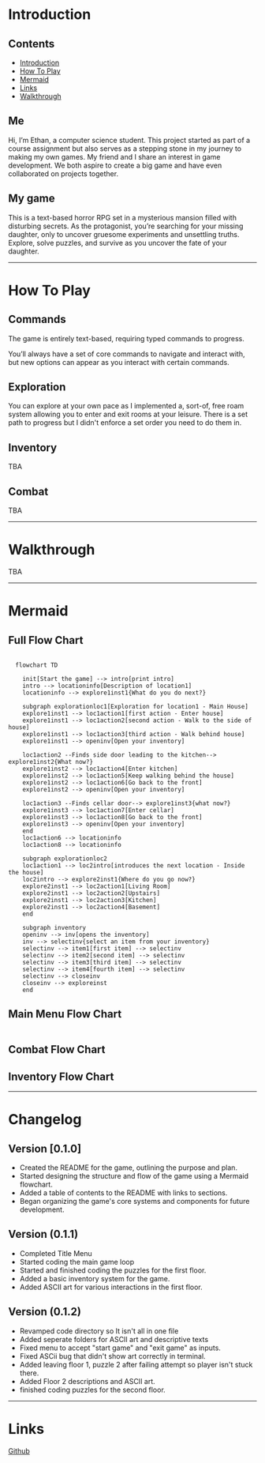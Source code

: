 # Introduction

## Contents
- [Introduction](#introduction)
- [How To Play](#how-to-play)
- [Mermaid](#mermaid)
- [Links](#links)
- [Walkthrough](#walkthrough)

## Me
Hi, I’m Ethan, a computer science student. This project started as part of a course assignment but also serves as a stepping stone in my journey to making my own games. My friend and I share an interest in game development. We both aspire to create a big game and have even collaborated on projects together.

## My game
This is a text-based horror RPG set in a mysterious mansion filled with disturbing secrets. As the protagonist, you’re searching for your missing daughter, only to uncover gruesome experiments and unsettling truths. Explore, solve puzzles, and survive as you uncover the fate of your daughter.

---

# How To Play

## Commands

The game is entirely text-based, requiring typed commands to progress.

You’ll always have a set of core commands to navigate and interact with, but new options can appear as you interact with certain commands.

## Exploration

You can explore at your own pace as I implemented a, sort-of, free roam system allowing you to enter and exit rooms at your leisure. There is a set path to progress but I didn't enforce a set order you need to do them in. 

## Inventory

TBA

## Combat 

TBA

---

# Walkthrough

TBA

---

# Mermaid

## Full Flow Chart
```mermaid

  flowchart TD

    init[Start the game] --> intro[print intro]
    intro --> locationinfo[Description of location1]
    locationinfo --> explore1inst1{What do you do next?}

    subgraph explorationloc1[Exploration for location1 - Main House]
    explore1inst1 --> loc1action1[first action - Enter house]
    explore1inst1 --> loc1action2[second action - Walk to the side of house]
    explore1inst1 --> loc1action3[third action - Walk behind house]
    explore1inst1 --> openinv[Open your inventory]

    loc1action2 --Finds side door leading to the kitchen--> explore1inst2{What now?}
    explore1inst2 --> loc1action4[Enter kitchen]
    explore1inst2 --> loc1action5[Keep walking behind the house]
    explore1inst2 --> loc1action6[Go back to the front]
    explore1inst2 --> openinv[Open your inventory]

    loc1action3 --Finds cellar door--> explore1inst3{what now?}
    explore1inst3 --> loc1action7[Enter cellar]
    explore1inst3 --> loc1action8[Go back to the front]
    explore1inst3 --> openinv[Open your inventory]
    end
    loc1action6 --> locationinfo
    loc1action8 --> locationinfo

    subgraph explorationloc2
    loc1action1 --> loc2intro[introduces the next location - Inside the house]
    loc2intro --> explore2inst1{Where do you go now?}
    explore2inst1 --> loc2action1[Living Room]
    explore2inst1 --> loc2action2[Upstairs]
    explore2inst1 --> loc2action3[Kitchen]
    explore2inst1 --> loc2action4[Basement]
    end

    subgraph inventory
    openinv --> inv[opens the inventory]
    inv --> selectinv{select an item from your inventory}
    selectinv --> item1[first item] --> selectinv
    selectinv --> item2[second item] --> selectinv
    selectinv --> item3[third item] --> selectinv
    selectinv --> item4[fourth item] --> selectinv
    selectinv --> closeinv
    closeinv --> exploreinst
    end
```

## Main Menu Flow Chart
```
```

## Combat Flow Chart

## Inventory Flow Chart

---

# Changelog

## Version [0.1.0]

- Created the README for the game, outlining the purpose and plan.
- Started designing the structure and flow of the game using a Mermaid flowchart.
- Added a table of contents to the README with links to sections.
- Began organizing the game's core systems and components for future development.

## Version (0.1.1)

- Completed Title Menu
- Started coding the main game loop
- Started and finished coding the puzzles for the first floor.
- Added a basic inventory system for the game.
- Added ASCII art for various interactions in the first floor.

## Version (0.1.2)
- Revamped code directory so It isn't all in one file
- Added seperate folders for ASCII art and descriptive texts
- Fixed menu to accept "start game" and "exit game" as inputs.
- Fixed ASCii bug that didn't show art correctly in terminal.
- Added leaving floor 1, puzzle 2 after failing attempt so player isn't stuck there.
- Added Floor 2 descriptions and ASCII art.
- finished coding puzzles for the second floor.


---

# Links

[Github](https://github.com/EthanAlistair)
